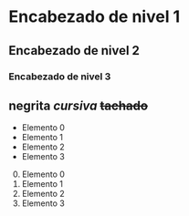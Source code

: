 # Encabezado de nivel 1
## Encabezado de nivel 2
### Encabezado de nivel 3


**negrita**
*cursiva*
~~tachado~~
---

- Elemento 0
- Elemento 1
- Elemento 2
- Elemento 3

0. Elemento 0
1. Elemento 1
2. Elemento 2
3. Elemento 3

<!-- comentario -->
